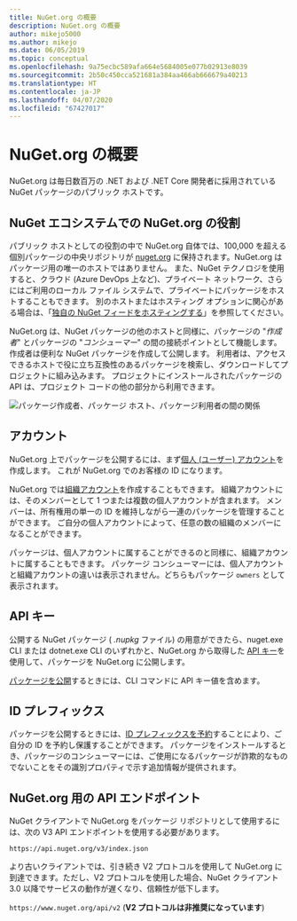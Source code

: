```yaml
---
title: NuGet.org の概要
description: NuGet.org の概要
author: mikejo5000
ms.author: mikejo
ms.date: 06/05/2019
ms.topic: conceptual
ms.openlocfilehash: 9a75ecbc589afa664e5684005e077b02913e8039
ms.sourcegitcommit: 2b50c450cca521681a384aa466ab666679a40213
ms.translationtype: HT
ms.contentlocale: ja-JP
ms.lasthandoff: 04/07/2020
ms.locfileid: "67427017"
---
```

# <a name="overview-of-nugetorg"></a>NuGet.org の概要

NuGet.org は毎日数百万の .NET および .NET Core 開発者に採用されている NuGet パッケージのパブリック ホストです。

## <a name="role-of-nugetorg-in-the-nuget-ecosystem"></a>NuGet エコシステムでの NuGet.org の役割

パブリック ホストとしての役割の中で NuGet.org 自体では、100,000 を超える個別パッケージの中央リポジトリが [nuget.org](https://www.nuget.org) に保持されます。NuGet.org はパッケージ用の唯一のホストではありません。 また、NuGet テクノロジを使用すると、クラウド (Azure DevOps 上など)、プライベート ネットワーク、さらにはご利用のローカル ファイル システムで、プライベートにパッケージをホストすることもできます。 別のホストまたはホスティング オプションに関心がある場合は、「[独自の NuGet フィードをホスティングする](../hosting-packages/overview.md)」を参照してください。

NuGet.org は、NuGet パッケージの他のホストと同様に、パッケージの "*作成者*" とパッケージの "*コンシューマー*" の間の接続ポイントとして機能します。 作成者は便利な NuGet パッケージを作成して公開します。 利用者は、アクセスできるホストで役に立ち互換性のあるパッケージを検索し、ダウンロードしてプロジェクトに組み込みます。 プロジェクトにインストールされたパッケージの API は、プロジェクト コードの他の部分から利用できます。

![パッケージ作成者、パッケージ ホスト、パッケージ利用者の間の関係](media/nuget-roles.png)

## <a name="accounts"></a>アカウント

NuGet.org 上でパッケージを公開するには、まず[個人 (ユーザー) アカウント](individual-accounts.md)を作成します。 これが NuGet.org でのお客様の ID になります。

NuGet.org では[組織アカウント](organizations-on-nuget-org.md)を作成することもできます。 組織アカウントには、そのメンバーとして 1 つまたは複数の個人アカウントが含まれます。 メンバーは、所有権用の単一の ID を維持しながら一連のパッケージを管理することができます。 ご自分の個人アカウントによって、任意の数の組織のメンバーになることができます。

パッケージは、個人アカウントに属することができるのと同様に、組織アカウントに属することもできます。 パッケージ コンシューマーには、個人アカウントと組織アカウントの違いは表示されません。どちらもパッケージ `owners` として表示されます。

## <a name="api-keys"></a>API キー

公開する NuGet パッケージ ( *.nupkg* ファイル) の用意ができたら、nuget.exe CLI または dotnet.exe CLI のいずれかと、NuGet.org から取得した [API キー](scoped-api-keys.md)を使用して、パッケージを NuGet.org に公開します。

[パッケージを公開](../create-packages/creating-a-package.md)するときには、CLI コマンドに API キー値を含めます。

## <a name="id-prefixes"></a>ID プレフィックス

パッケージを公開するときには、[ID プレフィックスを予約](id-prefix-reservation.md)することにより、ご自分の ID を予約し保護することができます。 パッケージをインストールするとき、パッケージのコンシューマーには、ご使用になるパッケージが詐欺的なものでないことをその識別プロパティで示す追加情報が提供されます。

## <a name="api-endpoint-for-nugetorg"></a>NuGet.org 用の API エンドポイント

NuGet クライアントで NuGet.org をパッケージ リポジトリとして使用するには、次の V3 API エンドポイントを使用する必要があります。 

`https://api.nuget.org/v3/index.json`

より古いクライアントでは、引き続き V2 プロトコルを使用して NuGet.org に到達できます。ただし、V2 プロトコルを使用した場合、NuGet クライアント 3.0 以降でサービスの動作が遅くなり、信頼性が低下します。

`https://www.nuget.org/api/v2` (**V2 プロトコルは非推奨になっています**)
